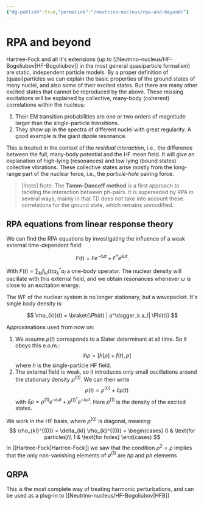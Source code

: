 ```yaml
---
{"dg-publish":true,"permalink":"/neutrino-nucleus/rpa-and-beyond/"}
---
```


# RPA and beyond
Hartree-Fock and all it's extensions (up to [[Neutrino-nucleus/HF-Bogoliubov\|HF-Bogoliubov]] in the most general quasiparticle formalism) are static, independent particle models. By a proper definition of (quasi)particles we can explain the basic properties of the ground states of many nuclei, and also some of their excited states. 
But there are many other excited states that cannot be reproduced by the above. These missing excitations will be explained by collective, many-body (coherent) correlations within the nucleus:
1. Their EM transition probabilities are one or two orders of magnitude larger than the single-particle transitions.
2. They show up in the spectra of different nuclei with great regularity. A good example is the giant dipole resonance.

This is treated in the context of the _residual interaction_, i.e., the difference between the full, many-body potential and the HF mean field. It will give an explanation of high-lying (resonances) and low lying (bound states) collective vibrations. 
These collective states arise mostly from the long-range part of the nuclear force, i.e., the _particle-hole_ pairing force.

>[!note] Note:
>The **Tamm-Dancoff method** is a first approach to tackling the interaction between ph-pairs. It is superseded by RPA in several ways, mainly in that TD does not take into account these correlations for the ground state, which remains unmodified.

## RPA equations from linear response theory
We can find the RPA equations by investigating the influence of a weak external time-dependent field:

$$
F(t) = F e^{-i\omega t} + F^\dagger e^{i \omega t}.
$$

With $F(t) = \sum_{kl} f_{kl}(t) a^\dagger_k a_l$ a one-body operator.
The nuclear density will oscillate with this external field, and we obtain resonances whenever $\omega$ is close to an excitation energy.

The WF of the nuclear system is no longer stationary, but a wavepacket. It's single body density is:

$$
\rho_{kl}(t) = \braket{\Phi(t) | a^\dagger_k a_l| \Phi(t)}
$$

Approximations used from now on:
1. We assume $\rho(t)$ corresponds to a Slater determinant at all time. So it obeys this e.o.m.:
$$
i \hbar \dot{\rho} = [h[\rho] + f(t), \rho]
$$
where $h$ is the single-particle HF field.
2. The external field is weak, so it introduces only small oscillations around the stationary density $\rho^{(0)}$. We can then write
$$
\rho(t) = \rho^{(0)} + \delta \rho(t)
$$
with $\delta \rho = \rho^{(1)} e^{ -i \omega t } + \rho^{(1)^{\dagger}} e^{ -i \omega t }$.  Here $\rho^{(1)}$ is the density of the excited states.

We work in the HF basis, where $\rho^{(0)}$ is diagonal, meaning:
$$
\rho_{kl}^{(0)} = \delta_{kl} \rho_{k}^{(0)} =
    \begin{cases}
      0 & \text{for particles}\\ 
      1 & \text{for holes}
    \end{cases}
$$
In [[Hartree-Fock\|Hartree-Fock]] we saw that the condition $\rho^{2}=\rho$ implies that the only non-vanishing elements of $\rho^{(1)}$ are _hp_ and _ph_ elements


##  QRPA
This is the most complete way of treating harmonic perturbations, and can be used as a plug-in to [[Neutrino-nucleus/HF-Bogoliubov\|HFB]]